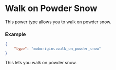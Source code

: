 # Walk on Powder Snow
This power type allows you to walk on powder snow.



### Example
```json
{
    "type": "moborigins:walk_on_powder_snow"
}
```
This lets you walk on powder snow.
